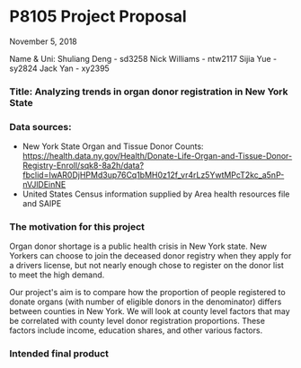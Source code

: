 P8105 Project Proposal
================
November 5, 2018

Name & Uni:
Shuliang Deng - sd3258
Nick Williams - ntw2117
Sijia Yue - sy2824
Jack Yan - xy2395

### Title: Analyzing trends in organ donor registration in New York State

### Data sources:

-   New York State Organ and Tissue Donor Counts:
    <https://health.data.ny.gov/Health/Donate-Life-Organ-and-Tissue-Donor-Registry-Enroll/sqk8-8a2h/data?fbclid=IwAR0DjHPMd3up76Cq1bMH0z12f_vr4rLz5YwtMPcT2kc_a5nP-nVJlDEinNE>
-   United States Census information supplied by Area health resources file and SAIPE

### The motivation for this project

Organ donor shortage is a public health crisis in New York state. New Yorkers can choose to join the deceased donor registry when they apply for a drivers license, but not nearly enough chose to register on the donor list to meet the high demand.

Our project's aim is to compare how the proportion of people registered to donate organs (with number of eligible donors in the denominator) differs between counties in New York. We will look at county level factors that may be correlated with county level donor registration proportions. These factors include income, education shares, and other various factors.

### Intended final product
